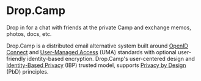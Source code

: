Drop.Camp
=========

Drop in for a chat with friends at the private Camp and exchange memos, photos, docs, etc.

Drop.Camp is a distributed email alternative system built around [OpenID Connect](http://openid.net/connect) and [User-Managed Access](http://en.wikipedia.org/wiki/User-Managed_Access) (UMA) standards with optional user-friendly identity-based encryption.
Drop.Camp's user-centered design and [Identity-Based Privacy](http://igi64.github.io/) (IBP) trusted model, supports [Privacy by Design](http://en.wikipedia.org/wiki/Privacy_by_Design) (PbD) principles.
